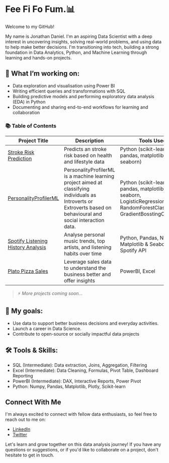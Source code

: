 # Fee Fi Fo Fum.📊
Welcome to my GitHub!

My name is Jonathan Daniel. I'm an aspiring Data Scientist with a deep interest in uncovering insights, solving real-world problems, and using data to help make better decisions. I'm transitioning into tech, building a strong foundation in Data Analytics, Python, and Machine Learning through learning and hands-on projects.

## 🔬 What I’m working on:
- Data exploration and visualisation using Power BI
- Writing efficient queries and transformations with SQL
- Building predictive models and performing exploratory data analysis (EDA) in Python
- Documenting and sharing end-to-end workflows for learning and collaboration

### 📚 Table of Contents

| Project Title | Description | Tools Used |
|---------------|-------------|-------------|
| [Stroke Risk Prediction](https://github.com/JoDaTan/Stroke-prediction-with-supervised-machine-learning) | Predicts an stroke risk based on health and lifestyle data | Python (scikit-learn, pandas, matplotlib and seaborn) |
| [PersonalityProfilerML](https://github.com/JoDaTan/PersonalityProfilerML) | PersonalityProfilerML is a machine learning project aimed at classifying individuals as Introverts or Extroverts based on behavioural and social interaction data. | Python (scikit-learn, pandas, matplotlib and seaborn, LogisticRegression, RandomForestClassifier, GradientBosstingClassifier) |
| [Spotify Listening History Analysis](#) | Analyse personal music trends, top artists, and listening habits over time | Python, Pandas, Numpy, Matplotlib & Seaborn, Spotify API |
| [Plato Pizza Sales](https://github.com/JoDaTan/plato-pizza-analysis) | Leverage sales data to understand the business better and offer insights | PowerBI, Excel |

> ⚡ *More projects coming soon...*


## 🎯 My goals:
- Use data to support better business decisions and everyday activities.
- Launch a career in Data Science.
- Contribute to open-source or socially impactful data projects


## 🛠️ Tools & Skills:
- SQL (Intermediate): Data extraction, Joins, Aggregation, Filtering
- Excel (Intermediate): Data Cleaning, Formulas, Pivot Table, Dashboard Reporting
- PowerBI (Intermediate): DAX, Interactive Reports, Power Pivot
- Python: Numpy, Pandas, Matplotlib, Plotly, Scikit-learn


## Connect With Me

I'm always excited to connect with fellow data enthusiasts, so feel free to reach out to me on:

- [LinkedIn](https://www.linkedin.com/in/jonathan12daniels/)
- [Twitter](https://twitter.com/theJhon_doe)

Let's learn and grow together on this data analysis journey! If you have any questions or suggestions, or if you'd like to collaborate on a project, don't hesitate to get in touch.
